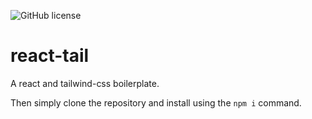 ![GitHub license](https://www.ucreate.it/hubfs/ucreate/website/logo/ucreate-bolt-dynamic-color.svg)
# react-tail

A react and tailwind-css boilerplate.


Then simply clone the repository and install using the `npm i` command.



